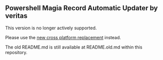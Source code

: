 Powershell Magia Record Automatic Updater by veritas
----------------------------------------------------

This version is no longer actively supported.

Please use the [new cross platform replacement](https://github.com/wxfnyu/magiarecord_automatic_updater) instead.

The old README.md is still available at README.old.md within this repository.